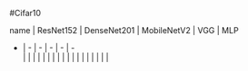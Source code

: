 

#Cifar10

name | ResNet152 |  DenseNet201 |  MobileNetV2  |  VGG |    MLP    
 - | -  | -  |  -  |  -  | -  
  |   |   |    |    |   |
  |   |   |    |    |   |
  |   |   |    |    |   |

